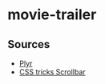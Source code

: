# movie-trailer

## Sources
* [Plyr](https://github.com/sampotts/plyr)
* [CSS tricks Scrollbar](https://css-tricks.com/almanac/properties/s/scrollbar/)
